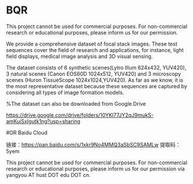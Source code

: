# BQR
This project cannot be used for commercial purposes. For non-commercial research or educational purposes, please inform us for our permission.

We provide a comprehensive dataset of focal stack images. These test sequences cover the field of research and applications, for instance, light field displays, medical image analysis and 3D visual sensing.

The dataset consists of 6 synthetic scenes(Lytro Illum 624x432, YUV420), 3 natural scenes (Canon EOS60D 1024x512, YUV420) and 3 microscopy scenes (Huron TissueScope 1024x1024,YUV420). As far as we know, it is the most representative dataset because these sequences are captured by considering all types of image formation models. 

%The dataset can also be downloaded from Google Drive

https://drive.google.com/drive/folders/10YKl77JY2qJ9mukS-amKuiSxIgutk1ng?usp=sharing

#OR Baidu Cloud

链接：https://pan.baidu.com/s/1xkr9No4MMQ3aSbSC9SAMLw 提取码：5yem

This project cannot be used for commercial purposes. For non-commercial research or educational purposes, please inform us for our permission via yangyou AT hust DOT edu DOT cn.

